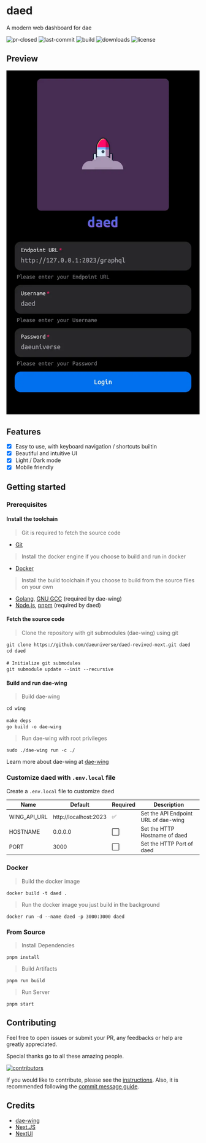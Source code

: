 # daed

A modern web dashboard for dae

![pr-closed](https://img.shields.io/github/issues-pr-closed/daeuniverse/daed?style=for-the-badge)
![last-commit](https://img.shields.io/github/last-commit/daeuniverse/daed?style=for-the-badge)
![build](https://img.shields.io/github/actions/workflow/status/daeuniverse/daed/release.yml?style=for-the-badge)
![downloads](https://img.shields.io/github/downloads/daeuniverse/daed/total?style=for-the-badge)
![license](https://img.shields.io/github/license/daeuniverse/daed?style=for-the-badge)

## Preview

![preview-login](docs/preview-login.webp)

## Features

- [x] Easy to use, with keyboard navigation / shortcuts builtin
- [x] Beautiful and intuitive UI
- [x] Light / Dark mode
- [x] Mobile friendly

## Getting started

### Prerequisites

#### Install the toolchain

> Git is required to fetch the source code

- [Git](https://git-scm.com)

> Install the docker engine if you choose to build and run in docker

- [Docker](https://www.docker.com)

> Install the build toolchain if you choose to build from the source files on your own

- [Golang](https://go.dev), [GNU GCC](https://gcc.gnu.org) (required by dae-wing)
- [Node.js](https://nodejs.org), [pnpm](https://pnpm.io) (required by daed)

#### Fetch the source code

> Clone the repository with git submodules (dae-wing) using git

```shell
git clone https://github.com/daeuniverse/daed-revived-next.git daed
cd daed

# Initialize git submodules
git submodule update --init --recursive
```

#### Build and run dae-wing

> Build dae-wing

```shell
cd wing

make deps
go build -o dae-wing
```

> Run dae-wing with root privileges

```shell
sudo ./dae-wing run -c ./
```

Learn more about dae-wing at [dae-wing](https://github.com/daeuniverse/dae-wing)

### Customize daed with `.env.local` file

Create a `.env.local` file to customize daed

| Name         | Default               | Required | Description                          |
| ------------ | --------------------- | -------- | ------------------------------------ |
| WING_API_URL | http://localhost:2023 | ✅       | Set the API Endpoint URL of dae-wing |
| HOSTNAME     | 0.0.0.0               | ⬜       | Set the HTTP Hostname of daed        |
| PORT         | 3000                  | ⬜       | Set the HTTP Port of daed            |

### Docker

> Build the docker image

```shell
docker build -t daed .
```

> Run the docker image you just build in the background

```shell
docker run -d --name daed -p 3000:3000 daed
```

### From Source

> Install Dependencies

```shell
pnpm install
```

> Build Artifacts

```shell
pnpm run build
```

> Run Server

```shell
pnpm start
```

## Contributing

Feel free to open issues or submit your PR, any feedbacks or help are greatly appreciated.

Special thanks go to all these amazing people.

[![contributors](https://contrib.rocks/image?repo=daeuniverse/daed)](https://github.com/daeuniverse/daed/graphs/contributors)

If you would like to contribute, please see the [instructions](CONTRIBUTING.md). Also, it is recommended following the [commit message guide](docs/commit-msg-guide.md).

## Credits

- [dae-wing](https://github.com/daeuniverse/dae-wing)
- [Next.JS](https://github.com/vercel/next.js)
- [NextUI](https://github.com/nextui-org/nextui)
